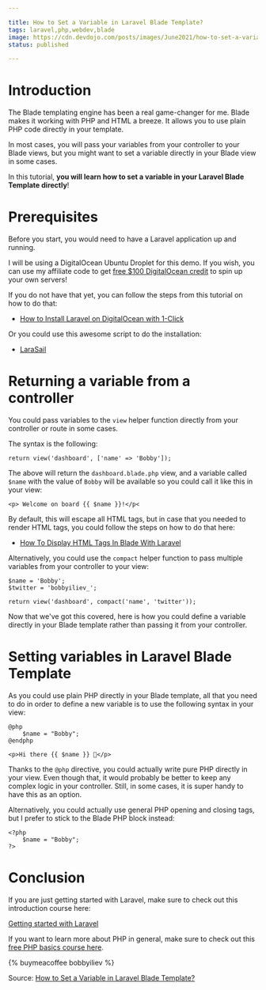 ```yaml
---

title: How to Set a Variable in Laravel Blade Template?
tags: laravel,php,webdev,blade
image: https://cdn.devdojo.com/posts/images/June2021/how-to-set-a-variable-in-laravel-blade-template1.jpg
status: published

---
```


# Introduction

The Blade templating engine has been a real game-changer for me. Blade makes it working with PHP and HTML a breeze. It allows you to use plain PHP code directly in your template.

In most cases, you will pass your variables from your controller to your Blade views, but you might want to set a variable directly in your Blade view in some cases.

In this tutorial, **you will learn how to set a variable in your Laravel Blade Template directly**!

# Prerequisites

Before you start, you would need to have a Laravel application up and running.

I will be using a DigitalOcean Ubuntu Droplet for this demo. If you wish, you can use my affiliate code to get [free $100 DigitalOcean credit](https://m.do.co/c/2a9bba940f39) to spin up your own servers!

If you do not have that yet, you can follow the steps from this tutorial on how to do that:

* [How to Install Laravel on DigitalOcean with 1-Click](https://devdojo.com/bobbyiliev/how-to-install-laravel-on-digitalocean-with-1-click)

Or you could use this awesome script to do the installation:

* [LaraSail](https://devdojo.com/episode/laravel-on-digital-ocean-with-larasail)

# Returning a variable from a controller

You could pass variables to the `view` helper function directly from your controller or route in some cases.

The syntax is the following:

```
return view('dashboard', ['name' => 'Bobby']);
```

The above will return the `dashboard.blade.php` view, and a variable called `$name` with the value of `Bobby` will be available so you could call it like this in your view:

```
<p> Welcome on board {{ $name }}!</p<
```

By default, this will escape all HTML tags, but in case that you needed to render HTML tags, you could follow the steps on how to do that here:

* [How To Display HTML Tags In Blade With Laravel](https://devdojo.com/bobbyiliev/how-to-display-html-tags-in-blade-with-laravel-8)

Alternatively, you could use the `compact` helper function to pass multiple variables from your controller to your view:

```
$name = 'Bobby';
$twitter = 'bobbyiliev_';

return view('dashboard', compact('name', 'twitter'));
```

Now that we've got this covered, here is how you could define a variable directly in your Blade template rather than passing it from your controller.

# Setting variables in Laravel Blade Template

As you could use plain PHP directly in your Blade template, all that you need to do in order to define a new variable is to use the following syntax in your view:

```
@php
    $name = "Bobby";
@endphp

<p>Hi there {{ $name }} 👋</p>
```

Thanks to the `@php` directive, you could actually write pure PHP directly in your view. Even though that, it would probably be better to keep any complex logic in your controller. Still, in some cases, it is super handy to have this as an option.

Alternatively, you could actually use general PHP opening and closing tags, but I prefer to stick to the Blade PHP block instead:

```
<?php 
    $name = "Bobby"; 
?>
```

# Conclusion

If you are just getting started with Laravel, make sure to check out this introduction course here:

[Getting started with Laravel](https://devdojo.com/course/laravel-7-basics)

If you want to learn more about PHP in general, make sure to check out this [free PHP basics course here](https://devdojo.com/course/php-basics).

{% buymeacoffee bobbyiliev %}

Source: [How to Set a Variable in Laravel Blade Template?](https://devdojo.com/bobbyiliev/how-to-set-a-variable-in-laravel-blade-template)
